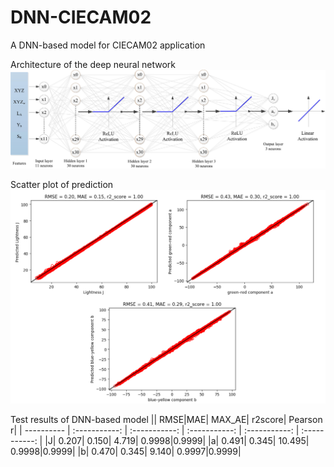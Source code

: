 # DNN-CIECAM02
A DNN-based model for CIECAM02 application

Architecture of the deep neural network 
![image](https://github.com/Hung-Chung-Li/DNN-CIECAM02/blob/master/DNN.jpg)

Scatter plot of prediction
![image](https://github.com/Hung-Chung-Li/DNN-CIECAM02/blob/master/Results.png)

Test results of DNN-based model
|| RMSE|MAE| MAX_AE| r2score| Pearson r|
| ---------- | :-----------:  | :-----------: | :-----------: | :-----------: | :-----------: |
|J| 0.207| 0.150| 4.719| 0.9998|0.9999| 
|a| 0.491| 0.345| 10.495| 0.9998|0.9999| 
|b| 0.470| 0.345| 9.140| 0.9997|0.9999| 
